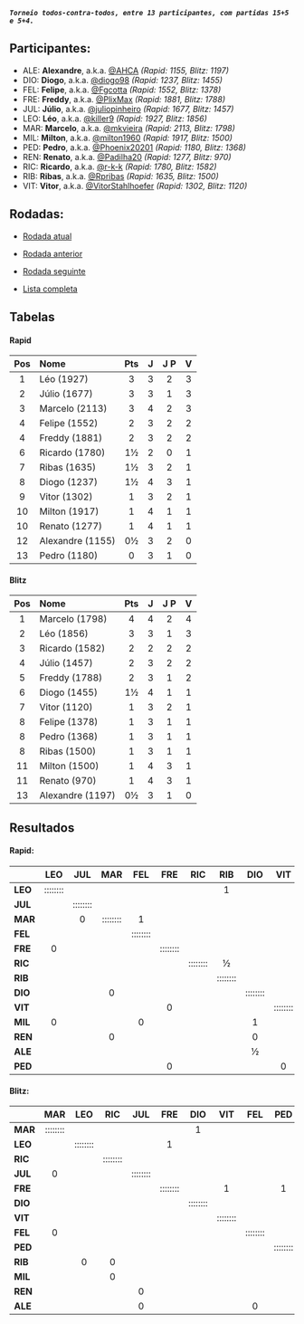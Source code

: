 ***`Torneio todos-contra-todos, entre 13 participantes, com partidas 15+5 e 5+4.`***

## Participantes:

* ALE: **Alexandre**, a.k.a. [@AHCA](https://www.lichess.org/@/AHCA) *(Rapid: 1155, Blitz: 1197)*
* DIO: **Diogo**, a.k.a. [@diogo98](https://www.lichess.org/@/diogo98) *(Rapid: 1237, Blitz: 1455)*
* FEL: **Felipe**, a.k.a. [@Fgcotta](https://www.lichess.org/@/Fgcotta) *(Rapid: 1552, Blitz: 1378)*
* FRE: **Freddy**, a.k.a. [@PlixMax](https://www.lichess.org/@/PlixMax) *(Rapid: 1881, Blitz: 1788)*
* JUL: **Júlio**, a.k.a. [@juliopinheiro](https://www.lichess.org/@/juliopinheiro) *(Rapid: 1677, Blitz: 1457)*
* LEO: **Léo**, a.k.a. [@killer9](https://www.lichess.org/@/killer9) *(Rapid: 1927, Blitz: 1856)*
* MAR: **Marcelo**, a.k.a. [@mkvieira](https://www.lichess.org/@/mkvieira) *(Rapid: 2113, Blitz: 1798)*
* MIL: **Milton**, a.k.a. [@milton1960](https://www.lichess.org/@/milton1960) *(Rapid: 1917, Blitz: 1500)*
* PED: **Pedro**, a.k.a. [@Phoenix20201](https://www.lichess.org/@/Phoenix20201) *(Rapid: 1180, Blitz: 1368)*
* REN: **Renato**, a.k.a. [@Padilha20](https://www.lichess.org/@/Padilha20) *(Rapid: 1277, Blitz: 970)*
* RIC: **Ricardo**, a.k.a. [@r-k-k](https://www.lichess.org/@/r-k-k) *(Rapid: 1780, Blitz: 1582)*
* RIB: **Ribas**, a.k.a. [@Rpribas](https://www.lichess.org/@/Rpribas) *(Rapid: 1635, Blitz: 1500)*
* VIT: **Vitor**, a.k.a. [@VitorStahlhoefer](https://www.lichess.org/@/VitorStahlhoefer) *(Rapid: 1302, Blitz: 1120)*

## Rodadas:

* [Rodada atual](https://grupo-de-xadrez.github.io/rodadas/4)

* [Rodada anterior](https://grupo-de-xadrez.github.io/rodadas/3)

* [Rodada seguinte](https://grupo-de-xadrez.github.io/rodadas/5)

* [Lista completa](https://grupo-de-xadrez.github.io/rodadas)

## Tabelas

#### Rapid

| Pos | Nome | Pts | J | J P | V |
| :---: | :--- | :---: | :---: | :---: | :---: |
| 1 | Léo (1927) | 3 | 3 | 2 | 3 |
| 2 | Júlio (1677) | 3 | 3 | 1 | 3 |
| 3 | Marcelo (2113) | 3 | 4 | 2 | 3 |
| 4 | Felipe (1552) | 2 | 3 | 2 | 2 |
| 4 | Freddy (1881) | 2 | 3 | 2 | 2 |
| 6 | Ricardo (1780) | 1½ | 2 | 0 | 1 |
| 7 | Ribas (1635) | 1½ | 3 | 2 | 1 |
| 8 | Diogo (1237) | 1½ | 4 | 3 | 1 |
| 9 | Vitor (1302) | 1 | 3 | 2 | 1 |
| 10 | Milton (1917) | 1 | 4 | 1 | 1 |
| 10 | Renato (1277) | 1 | 4 | 1 | 1 |
| 12 | Alexandre (1155) | 0½ | 3 | 2 | 0 |
| 13 | Pedro (1180) | 0 | 3 | 1 | 0 |

#### Blitz

| Pos | Nome | Pts | J | J P | V |
| :---: | :--- | :---: | :---: | :---: | :---: |
| 1 | Marcelo (1798) | 4 | 4 | 2 | 4 |
| 2 | Léo (1856) | 3 | 3 | 1 | 3 |
| 3 | Ricardo (1582) | 2 | 2 | 2 | 2 |
| 4 | Júlio (1457) | 2 | 3 | 2 | 2 |
| 5 | Freddy (1788) | 2 | 3 | 1 | 2 |
| 6 | Diogo (1455) | 1½ | 4 | 1 | 1 |
| 7 | Vitor (1120) | 1 | 3 | 2 | 1 |
| 8 | Felipe (1378) | 1 | 3 | 1 | 1 |
| 8 | Pedro (1368) | 1 | 3 | 1 | 1 |
| 8 | Ribas (1500) | 1 | 3 | 1 | 1 |
| 11 | Milton (1500) | 1 | 4 | 3 | 1 |
| 11 | Renato (970) | 1 | 4 | 3 | 1 |
| 13 | Alexandre (1197) | 0½ | 3 | 1 | 0 |

## Resultados

#### Rapid:

| | LEO | JUL | MAR | FEL | FRE | RIC | RIB | DIO | VIT | MIL | REN | ALE | PED |
| :--- | :---: | :---: | :---: | :---: | :---: | :---: | :---: | :---: | :---: | :---: | :---: | :---: | :---: |
| **LEO** | :::::::: |  |  |  |  |  | 1 |  |  |  |  |  |  |
| **JUL** |  | :::::::: |  |  |  |  |  |  |  |  | 1 | 1 |  |
| **MAR** |  | 0 | :::::::: | 1 |  |  |  |  |  |  |  |  |  |
| **FEL** |  |  |  | :::::::: |  |  |  |  |  |  |  | 1 |  |
| **FRE** | 0 |  |  |  | :::::::: |  |  |  |  |  |  |  |  |
| **RIC** |  |  |  |  |  | :::::::: | ½ |  |  | 1 |  |  |  |
| **RIB** |  |  |  |  |  |  | :::::::: |  |  |  |  |  | 1 |
| **DIO** |  |  | 0 |  |  |  |  | :::::::: |  |  |  |  |  |
| **VIT** |  |  |  |  | 0 |  |  |  | :::::::: |  |  |  |  |
| **MIL** | 0 |  |  | 0 |  |  |  | 1 |  | :::::::: |  |  |  |
| **REN** |  |  | 0 |  |  |  |  | 0 |  |  | :::::::: |  |  |
| **ALE** |  |  |  |  |  |  |  | ½ |  |  |  | :::::::: |  |
| **PED** |  |  |  |  | 0 |  |  |  | 0 |  |  |  | :::::::: |

#### Blitz:

| | MAR | LEO | RIC | JUL | FRE | DIO | VIT | FEL | PED | RIB | MIL | REN | ALE |
| :--- | :---: | :---: | :---: | :---: | :---: | :---: | :---: | :---: | :---: | :---: | :---: | :---: | :---: |
| **MAR** | :::::::: |  |  |  |  | 1 |  |  |  |  |  | 1 |  |
| **LEO** |  | :::::::: |  |  | 1 |  |  |  |  |  | 1 |  |  |
| **RIC** |  |  | :::::::: |  |  |  |  |  |  |  |  |  |  |
| **JUL** | 0 |  |  | :::::::: |  |  |  |  |  |  |  |  |  |
| **FRE** |  |  |  |  | :::::::: |  | 1 |  | 1 |  |  |  |  |
| **DIO** |  |  |  |  |  | :::::::: |  |  |  |  | 1 | 0 | ½ |
| **VIT** |  |  |  |  |  |  | :::::::: |  |  |  |  |  |  |
| **FEL** | 0 |  |  |  |  |  |  | :::::::: |  |  | 0 |  |  |
| **PED** |  |  |  |  |  |  |  |  | :::::::: | 0 |  |  |  |
| **RIB** |  | 0 | 0 |  |  |  |  |  |  | :::::::: |  |  |  |
| **MIL** |  |  | 0 |  |  |  |  |  |  |  | :::::::: |  |  |
| **REN** |  |  |  | 0 |  |  |  |  |  |  |  | :::::::: |  |
| **ALE** |  |  |  | 0 |  |  |  | 0 |  |  |  |  | :::::::: |

